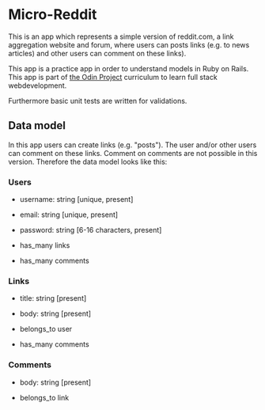 # Micro-Reddit

This is an app which represents a simple version of reddit.com, a link aggregation website and forum, where users can posts links (e.g. to news articles) and other users can comment on these links).

This app is a practice app in order to understand models in Ruby on Rails. This app is part of [the Odin Project](https://www.theodinproject.com/lessons/building-with-active-record-ruby-on-rails) curriculum to learn full stack webdevelopment. 

Furthermore basic unit tests are written for validations.

## Data model

In this app users can create links (e.g. "posts"). The user and/or other users can comment on these links. Comment on comments are not possible in this version. Therefore the data model looks like this:

### Users
- username: string [unique, present] 
- email: string [unique, present]
- password: string [6-16 characters, present]

- has_many links
- has_many comments

### Links
- title: string [present]
- body: string [present]

- belongs_to user
- has_many comments 

### Comments 
- body: string [present]

- belongs_to link
